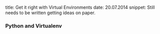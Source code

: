 title: Get it right with Virtual Environments
date: 20.07.2014
snippet: Still needs to be written getting ideas on paper.

### Python and Virtualenv